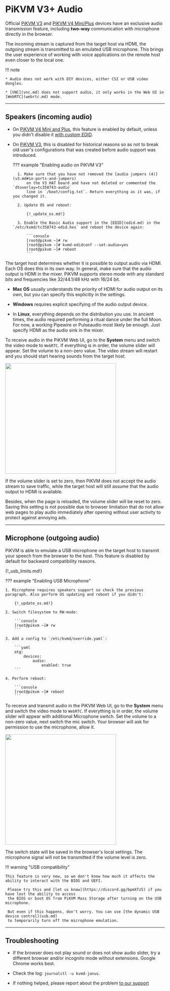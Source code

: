# PiKVM V3+ Audio

Official [PiKVM V3](v3.md) and [PiKVM V4 Mini/Plus](v4.md) devices have an exclusive audio transmission feature,
including **two-way** communication with microphone directly in the browser.

The incoming stream is captured from the target host via HDMI, the outgoing stream is transmitted to an emulated USB microphone.
This brings the user experience of working with voice applications on the remote host even closer to the local one.

!!! note

    * Audio does not work with DIY devices, either CSI or USB video dongles.

    * [VNC](vnc.md) does not support audio, it only works in the Web UI in [WebRTC](webrtc.md) mode.


-----
## Speakers (incoming audio)

* On [PiKVM V4 Mini and Plus](v4.md), this feature is enabled by default, unless you didn't disable it [with custom EDID](edid.md).

* On [PiKVM V3](v3.md), this is disabled for historical reasons so as not to break old user's configurations
    that was created before audio support was introduced.

    ??? example "Enabling audio on PiKVM V3"

        1. Make sure that you have not removed the [audio jumpers (4)](v3.md#io-ports-and-jumpers)
            on the V3 HAT board and have not deleted or commented the `dtoverlay=tc358743-audio`
            line in `/boot/config.txt`. Return everything as it was, if you changed it.

        2. Update OS and reboot:

            {!_update_os.md!}

        3. Enable the Basic Audio support in the [EDID](edid.md) in the `/etc/kvmd/tc358743-edid.hex` and reboot the device again:

            ```console
            [root@pikvm ~]# rw
            [root@pikvm ~]# kvmd-edidconf --set-audio=yes
            [root@pikvm ~]# reboot
            ```

The target host determines whether it is possible to output audio via HDMI. Each OS does this in its own way.
In general, make sure that the audio output is HDMI in the mixer.
PiKVM supports stereo mode with any standard bits and frequencies like 32/44.1/48 kHz with 16/24 bit.

* **Mac OS** usually understands the priority of HDMI for audio output on its own,
    but you can specify this explicitly in the settings.

* **Windows** requires explicit specifying of the audio output device.

* In **Linux**, everything depends on the distribution you use. In ancient times, the audio required performing
    a ritual dance under the full Moon. For now, a working Pipewire or Pulseaudio most likely be enough.
    Just specify HDMI as the audio sink in the mixer.

To receive audio in the PiKVM Web UI, go to the **System** menu and switch the video mode to `WebRTC`.
If everything is in order, the volume slider will appear. Set the volume to a non-zero value.
The video stream will restart and you should start hearing sounds from the target host.

<img src="menu_speakers.png" width="350" />

If the volume slider is set to zero, then PiKVM does not accept the audio stream to save traffic,
while the target host will still assume that the audio output to HDMI is available.

Besides, when the page is reloaded, the volume slider will be reset to zero.
Saving this setting is not possible due to browser limitation that do not allow web pages to play audio
immediately after opening without user activity to protect against annoying ads.


-----
## Microphone (outgoing audio)

PiKVM is able to emulate a USB microphone on the target host to transmit your speech from the browser to the host.
This feature is disabled by default for backward compatibility reasons.

{!_usb_limits.md!}

??? example "Enabling USB Microphone"

    1. Microphone requires speakers support so check the previous paragraph. Also perform OS updating and reboot if you didn't:

        {!_update_os.md!}

    2. Switch filesystem to RW-mode:

        ```console
        [root@pikvm ~]# rw
        ```

    3. Add a config to `/etc/kvmd/override.yaml`:

        ```yaml
        otg:
            devices:
                audio:
                    enabled: true
        ```

    4. Perform reboot:

        ```console
        [root@pikvm ~]# reboot
        ```

To receive and transmit audio in the PiKVM Web UI, go to the **System** menu and switch the video mode to `WebRTC`.
If everything is in order, the volume slider will appear with additional Microphone switch.
Set the volume to a non-zero value, next switch the mic switch.
Your browser will ask for permission to use the microphone, allow it.

<img src="menu_mic.png" width="350"/>

The switch state will be saved in the browser's local settings.
The microphone signal will not be transmitted if the volume level is zero.

!!! warning "USB compatibility"

    This feature is very new, so we don't know how much it affects the ability to interact with the BIOS and UEFI.

     Please try this and [let us know](https://discord.gg/bpmXfz5) if you have lost the ability to access
     the BIOS or boot OS from PiKVM Mass Storage after turning on the USB microphone.

     But even if this happens, don't worry. You can use [the dynamic USB device control](usb.md)
     to temporarily turn off the microphone emulation.


-----
## Troubleshooting

* If the browser does not play sound or does not show audio slider, try a different browser
    and/or incognito mode without extensions. Google Chrome works best.

* Check the log: `journalctl -u kvmd-janus`.

* If nothing helped, please report about the problem [to our support](https://discord.gg/bpmXfz5)
